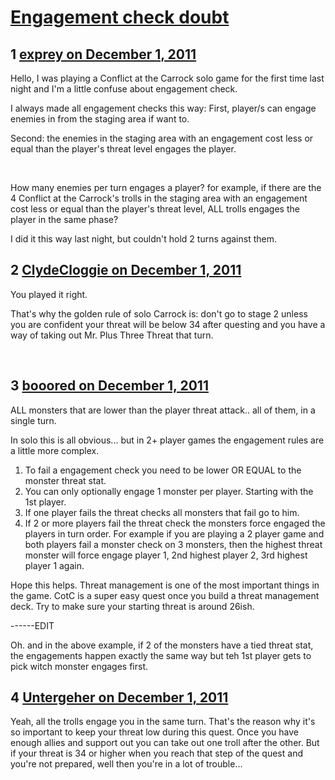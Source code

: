 # [Engagement check doubt](https://community.fantasyflightgames.com/topic/57001-engagement-check-doubt/)

## 1 [exprey on December 1, 2011](https://community.fantasyflightgames.com/topic/57001-engagement-check-doubt/?do=findComment&comment=562434)

Hello, I was playing a Conflict at the Carrock solo game for the first time last night and I'm a little confuse about engagement check.

I always made all engagement checks this way: First, player/s can engage enemies in from the staging area if want to.

Second: the enemies in the staging area with an engagement cost less or equal than the player's threat level engages the player.

 

How many enemies per turn engages a player? for example, if there are the 4 Conflict at the Carrock's trolls in the staging area with an engagement cost less or equal than the player's threat level, ALL trolls engages the player in the same phase?

I did it this way last night, but couldn't hold 2 turns against them.

## 2 [ClydeCloggie on December 1, 2011](https://community.fantasyflightgames.com/topic/57001-engagement-check-doubt/?do=findComment&comment=562437)

You played it right. 

That's why the golden rule of solo Carrock is: don't go to stage 2 unless you are confident your threat will be below 34 after questing and you have a way of taking out Mr. Plus Three Threat that turn.

 

## 3 [booored on December 1, 2011](https://community.fantasyflightgames.com/topic/57001-engagement-check-doubt/?do=findComment&comment=562439)

ALL monsters that are lower than the player threat attack.. all of them, in a single turn.

In solo this is all obvious... but in 2+ player games the engagement rules are a little more complex.

1) To fail a engagement check you need to be lower OR EQUAL to the monster threat stat.
2) You can only optionally engage 1 monster per player. Starting with the 1st player.
3) If one player fails the threat checks all monsters that fail go to him.
4) If 2 or more players fail the threat check the monsters force engaged the players in turn order. For example if you are playing a 2 player game and both players fail a monster check on 3 monsters, then the highest threat monster will force engage player 1, 2nd highest player 2, 3rd highest player 1 again.

Hope this helps. Threat management is one of the most important things in the game. CotC is a super easy quest once you build a threat management deck. Try to make sure your starting threat is around 26ish.

------EDIT

Oh. and in the above example, if 2 of the monsters have a tied threat stat, the engagements happen exactly the same way but teh 1st player gets to pick witch monster engages first.

## 4 [Untergeher on December 1, 2011](https://community.fantasyflightgames.com/topic/57001-engagement-check-doubt/?do=findComment&comment=562441)

Yeah, all the trolls engage you in the same turn. That's the reason why it's so important to keep your threat low during this quest. Once you have enough allies and support out you can take out one troll after the other. But if your threat is 34 or higher when you reach that step of the quest and you're not prepared, well then you're in a lot of trouble...

